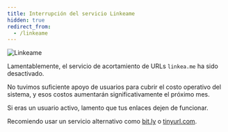 ```yaml
---
title: Interrupción del servicio Linkeame
hidden: true
redirect_from:
  - /linkeame
---
```


![Linkeame](/blog/images/linkeame.png)

Lamentablemente, el servicio de acortamiento de URLs `linkea.me` ha sido
desactivado.

No tuvimos suficiente apoyo de usuarios para cubrir el costo operativo del
sistema, y esos costos aumentarán significativamente el próximo mes.

Si eras un usuario activo, lamento que tus enlaces dejen de funcionar.

Recomiendo usar un servicio alternativo como [bit.ly](bitly.com) o
[tinyurl.com](tinyurl.com).

